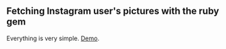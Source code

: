 
## Fetching Instagram user's pictures with the ruby gem

Everything is very simple. [Demo](https://masterpro.herokuapp.com/instagram/index).
